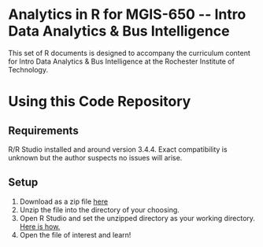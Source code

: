 # Analytics in R for MGIS-650 -- Intro Data Analytics & Bus Intelligence

This set of R documents is designed to accompany the curriculum content for
Intro Data Analytics & Bus Intelligence at the Rochester Institute of Technology.


# Using this Code Repository
## Requirements
R/R Studio installed and around version 3.4.4. Exact compatibility is unknown
but the author suspects no issues will arise.

## Setup
  1. Download as a zip file [here](https://github.com/eilifm/databi/archive/master.zip)
  2. Unzip the file into the directory of your choosing.
  3. Open R Studio and set the unzipped directory as your working directory. [Here is how.](https://support.rstudio.com/hc/en-us/articles/200711843-Working-Directories-and-Workspaces)
  4. Open the file of interest and learn!

